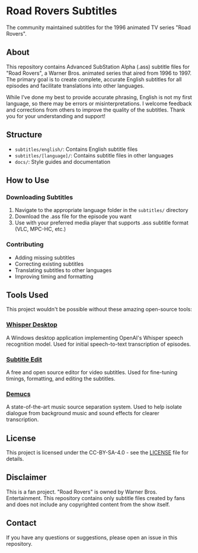 # Road Rovers Subtitles

The community maintained subtitles for the 1996 animated TV series "Road Rovers".

## About

This repository contains Advanced SubStation Alpha (.ass) subtitle files for "Road Rovers", a Warner Bros. animated series that aired from 1996 to 1997. The primary goal is to create complete, accurate English subtitles for all episodes and facilitate translations into other languages.

While I’ve done my best to provide accurate phrasing, English is not my first language, so there may be errors or misinterpretations. I welcome feedback and corrections from others to improve the quality of the subtitles. Thank you for your understanding and support!

## Structure

- `subtitles/english/`: Contains English subtitle files
- `subtitles/[language]/`: Contains subtitle files in other languages
- `docs/`: Style guides and documentation

## How to Use

### Downloading Subtitles

1. Navigate to the appropriate language folder in the `subtitles/` directory
2. Download the .ass file for the episode you want
3. Use with your preferred media player that supports .ass subtitle format (VLC, MPC-HC, etc.)

### Contributing

- Adding missing subtitles
- Correcting existing subtitles
- Translating subtitles to other languages
- Improving timing and formatting

## Tools Used

This project wouldn't be possible without these amazing open-source tools:

### [Whisper Desktop](https://github.com/Const-me/Whisper)
A Windows desktop application implementing OpenAI's Whisper speech recognition model. Used for initial speech-to-text transcription of episodes.

### [Subtitle Edit](https://github.com/SubtitleEdit/subtitleedit)
A free and open source editor for video subtitles. Used for fine-tuning timings, formatting, and editing the subtitles.

### [Demucs](https://github.com/adefossez/demucs)
A state-of-the-art music source separation system. Used to help isolate dialogue from background music and sound effects for clearer transcription.

## License

This project is licensed under the CC-BY-SA-4.0 - see the [LICENSE](LICENSE.md) file for details.

## Disclaimer

This is a fan project. "Road Rovers" is owned by Warner Bros. Entertainment. This repository contains only subtitle files created by fans and does not include any copyrighted content from the show itself.

## Contact

If you have any questions or suggestions, please open an issue in this repository.
